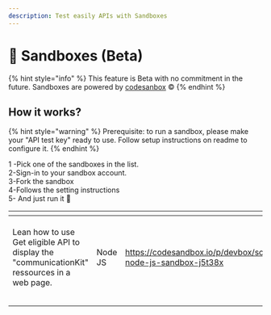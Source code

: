 ```yaml
---
description: Test easily APIs with Sandboxes
---
```


# 🧪 Sandboxes (Beta)

{% hint style="info" %}
This feature is Beta with no commitment in the future. Sandboxes are powered by [codesanbox](https://codesandbox.io/) :copyright:
{% endhint %}

## How it works?

{% hint style="warning" %}
Prerequisite: to run a sandbox, please make your "API test key" ready to use. Follow setup instructions on readme to configure it.
{% endhint %}

1 -Pick one of the sandboxes in the list. \
2-Sign-in to your sandbox account. \
3-Fork the sandbox\
4-Follows the setting instructions\
5- And just run it :tada:

<table data-view="cards"><thead><tr><th></th><th></th><th data-hidden data-card-target data-type="content-ref"></th><th data-hidden data-card-cover data-type="files"></th></tr></thead><tbody><tr><td>Lean how to use Get eligible API to display the "communicationKit" ressources in a web page.</td><td>Node JS </td><td><a href="https://codesandbox.io/p/devbox/scalexpert-node-js-sandbox-j5t38x">https://codesandbox.io/p/devbox/scalexpert-node-js-sandbox-j5t38x</a></td><td><a href="../../../.gitbook/assets/Capture d’écran du 2024-08-17 21-35-59.png">Capture d’écran du 2024-08-17 21-35-59.png</a></td></tr><tr><td></td><td></td><td></td><td></td></tr><tr><td></td><td></td><td></td><td></td></tr></tbody></table>
